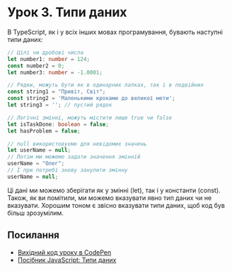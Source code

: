 # Урок 3. Типи даних

В TypeScript, як і у всіх інших мовах програмування, бувають наступні типи даних:

```typescript
// Цілі чи дробові числа
let number1: number = 124;
const number2 = 0;
let number3: number = -1.0001;

// Рядки, можуть бути як в одинарних лапках, так і в подвійних
const string1 = "Привіт, Світ";
const string2 = 'Маленькими кроками до великої мети';
let string3 = ''; // пустий рядок

// Логічні змінні, можуть містити лише true чи false
let isTaskDone: boolean = false;
let hasProblem = false;

// null використовуємо для невідомих значень
let userName = null;
// Потім ми можемо задати значення змінній
userName = "Олег";
// І при потребі знову занулити змінну
userName = null;
```

Ці дані ми можемо зберігати як у змінні (let), так і у константи (const). Також, як ви помітили, ми можемо вказувати явно тип даних чи не вказувати. Хорошим тоном є звісно вказувати типи даних, щоб код був більш зрозумілим.

## Посилання

- [Вихідний код уроку в CodePen](https://codepen.io/Yevhen-Sakara/pen/bGPxLYb)
- [Посібник JavaScript: Типи даних](https://uk.javascript.info/types)
